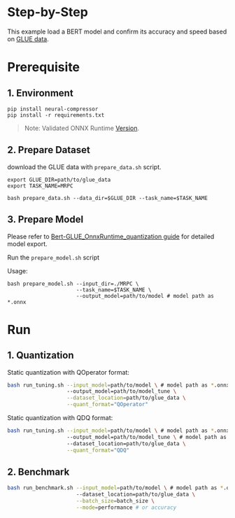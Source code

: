 Step-by-Step
============

This example load a BERT model and confirm its accuracy and speed based on [GLUE data](https://gluebenchmark.com/). 

# Prerequisite

## 1. Environment

```shell
pip install neural-compressor
pip install -r requirements.txt
```
> Note: Validated ONNX Runtime [Version](/docs/source/installation_guide.md#validated-software-environment).

## 2. Prepare Dataset

download the GLUE data with `prepare_data.sh` script.
```shell
export GLUE_DIR=path/to/glue_data
export TASK_NAME=MRPC

bash prepare_data.sh --data_dir=$GLUE_DIR --task_name=$TASK_NAME
```

## 3. Prepare Model

Please refer to [Bert-GLUE_OnnxRuntime_quantization guide](https://github.com/microsoft/onnxruntime/blob/master/onnxruntime/python/tools/quantization/notebooks/Bert-GLUE_OnnxRuntime_quantization.ipynb) for detailed model export.

Run the `prepare_model.sh` script


Usage:
```shell
bash prepare_model.sh --input_dir=./MRPC \
                      --task_name=$TASK_NAME \
                      --output_model=path/to/model # model path as *.onnx
```

# Run

## 1. Quantization

Static quantization with QOperator format:

```bash
bash run_tuning.sh --input_model=path/to/model \ # model path as *.onnx
                   --output_model=path/to/model_tune \
                   --dataset_location=path/to/glue_data \
                   --quant_format="QOperator"
```

Static quantization with QDQ format:

```bash
bash run_tuning.sh --input_model=path/to/model \ # model path as *.onnx
                   --output_model=path/to/model_tune \ # model path as *.onnx
                   --dataset_location=path/to/glue_data \
                   --quant_format="QDQ"
```

## 2. Benchmark

```bash
bash run_benchmark.sh --input_model=path/to/model \ # model path as *.onnx
                      --dataset_location=path/to/glue_data \
                      --batch_size=batch_size \
                      --mode=performance # or accuracy
```
